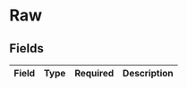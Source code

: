 # Raw


## Fields

| Field       | Type        | Required    | Description |
| ----------- | ----------- | ----------- | ----------- |